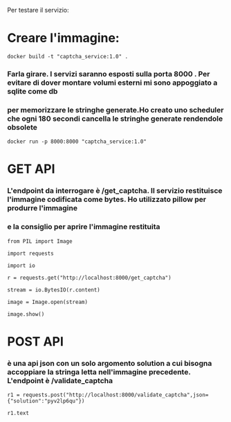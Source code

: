 

Per testare il servizio:

# Creare l'immagine:

`docker build -t "captcha_service:1.0" .`



### Farla girare. I servizi saranno esposti sulla porta 8000 . Per evitare di dover montare volumi esterni mi sono appoggiato a sqlite come db
### per memorizzare le stringhe generate.Ho creato uno scheduler che ogni 180 secondi cancella le stringhe generate rendendole obsolete

`docker run -p 8000:8000 "captcha_service:1.0"`



# GET API
### L'endpoint da interrogare è /get_captcha. Il servizio restituisce l'immagine codificata come bytes. Ho utilizzato pillow per produrre l'immagine
### e la consiglio per aprire l'immagine restituita

`from PIL import Image`

`import requests`

`import io`


`r = requests.get("http://localhost:8000/get_captcha")`

`stream = io.BytesIO(r.content)`

`image = Image.open(stream)`

`image.show()`


# POST API
### è una api json con un solo argomento solution a cui bisogna accoppiare la stringa letta nell'immagine precedente. L'endpoint è /validate_captcha 

`r1 = requests.post("http://localhost:8000/validate_captcha",json={"solution":"pyv2lp6qu"})`

`r1.text`

